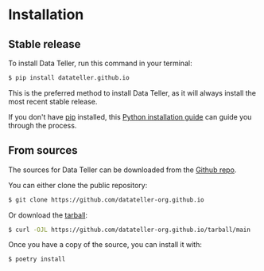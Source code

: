 # Installation

## Stable release

To install Data Teller, run this command in your terminal:

```bash
$ pip install datateller.github.io
```

This is the preferred method to install Data Teller, as it will always
install the most recent stable release.

If you don't have [pip](https://pip.pypa.io) installed, this
[Python installation guide](http://docs.python-guide.org/en/latest/starting/installation/)
can guide you through the process.

## From sources

The sources for Data Teller can be downloaded from the [Github repo](https://github.com/datateller-org.github.io).

You can either clone the public repository:

```bash
$ git clone https://github.com/datateller-org.github.io
```

Or download the [tarball](https://github.com/datateller-org.github.io/tarball/main):

```bash
$ curl -OJL https://github.com/datateller-org.github.io/tarball/main
```

Once you have a copy of the source, you can install it with:

```bash
$ poetry install
```
